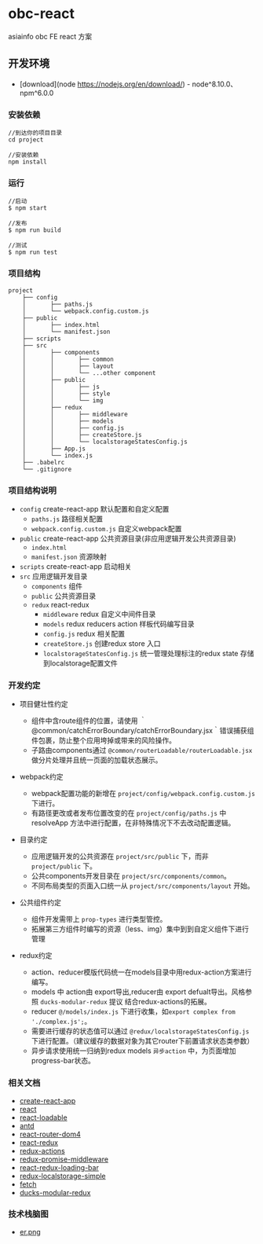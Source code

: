 # obc-react

asiainfo obc FE react 方案

## 开发环境

* [download](node https://nodejs.org/en/download/) - node^8.10.0、npm^6.0.0

### 安装依赖

```
//到达你的项目目录
cd project

//安装依赖
npm install

```

### 运行

```
//启动
$ npm start

//发布
$ npm run build

//测试
$ npm run test
```

### 项目结构
```
project
	├── config
	│		├──	paths.js
	│		└──	webpack.config.custom.js
	├── public
	│		├──	index.html
	│		└──	manifest.json
	├── scripts
	├── src
	│		├──	components
	│		│		├──	common
	│		│		├──	layout
	│		│		└──	...other component
	│		├──	public
	│		│		├──	js
	│		│		├──	style
	│		│		└──	img
	│		├──	redux	
	│		│		├──	middleware
	│		│		├──	models
	│		│		├──	config.js
	│		│		├──	createStore.js
	│		│		└──	localstorageStatesConfig.js
	│		├──	App.js
	│		└──	index.js
	├── .babelrc
	└── .gitignore		
```

### 项目结构说明

- `config` create-react-app 默认配置和自定义配置
	- `paths.js` 路径相关配置
	- `webpack.config.custom.js` 自定义webpack配置
- `public` create-react-app 公共资源目录(非应用逻辑开发公共资源目录)
	- `index.html` 
	- `manifest.json` 资源映射
- `scripts` create-react-app 启动相关
- `src` 应用逻辑开发目录
	- `components` 组件
	- `public` 公共资源目录
	- `redux` react-redux
		- `middleware` redux 自定义中间件目录
		- `models` redux reducers action 样板代码编写目录
		- `config.js` redux 相关配置
		- `createStore.js` 创建redux store 入口
		- `localstorageStatesConfig.js` 统一管理处理标注的redux state 存储到localstorage配置文件
		
### 开发约定

- 项目健壮性约定
	- 组件中含route组件的位置，请使用 ｀@common/catchErrorBoundary/catchErrorBoundary.jsx｀错误捕获组件包裹，防止整个应用垮掉或带来的风险操作。
	- 子路由components通过 `@common/routerLoadable/routerLoadable.jsx` 做分片处理并且统一页面的加载状态展示。

- webpack约定
	- webpack配置功能的新增在 `project/config/webpack.config.custom.js` 下进行。
	- 有路径更改或者发布位置改变的在 `project/config/paths.js` 中 resolveApp 方法中进行配置，在非特殊情况下不去改动配置逻辑。

- 目录约定
	- 应用逻辑开发的公共资源在 `project/src/public` 下，而非 `project/public` 下。
	- 公共components开发目录在 `project/src/components/common`。
	- 不同布局类型的页面入口统一从 `project/src/components/layout` 开始。

- 公共组件约定
	- 组件开发需带上 `prop-types` 进行类型管控。
	- 拓展第三方组件时编写的资源（less、img）集中到到自定义组件下进行管理
	
- redux约定
	- action、reducer模版代码统一在models目录中用redux-action方案进行编写。
	- models 中 action由 export导出,reducer由 export defualt导出。风格参照 `ducks-modular-redux` 提议 结合redux-actions的拓展。
	- reducer `@/models/index.js` 下进行收集，如`export complex from './complex.js';`。
	- 需要进行缓存的状态值可以通过 `@redux/localstorageStatesConfig.js` 下进行配置。（建议缓存的数据对象为其它router下前置请求状态类参数）
	- 异步请求使用统一归纳到redux models `异步action` 中，为页面增加progress-bar状态。


### 相关文档

* [create-react-app](https://github.com/facebook/create-react-app)
* [react](https://reactjs.org/)
* [react-loadable](https://github.com/jamiebuilds/react-loadable)
* [antd](https://ant.design/index-cn)
* [react-router-dom4](https://reacttraining.com/react-router/web/example/basic)
* [react-redux](https://cn.redux.js.org/docs/react-redux/)
* [redux-actions](https://redux-actions.js.org/introduction)
* [redux-promise-middleware](https://github.com/pburtchaell/redux-promise-middleware)
* [react-redux-loading-bar](https://github.com/mironov/react-redux-loading-bar)
* [redux-localstorage-simple](https://github.com/kilkelly/redux-localstorage-simple)
* [fetch](https://developer.mozilla.org/zh-CN/docs/Web/API/Fetch_API/Using_Fetch)
* [ducks-modular-redux](https://github.com/erikras/ducks-modular-redux)

### 技术栈脑图
* [er.png](../er.png)
	
	
	
	

	
	
